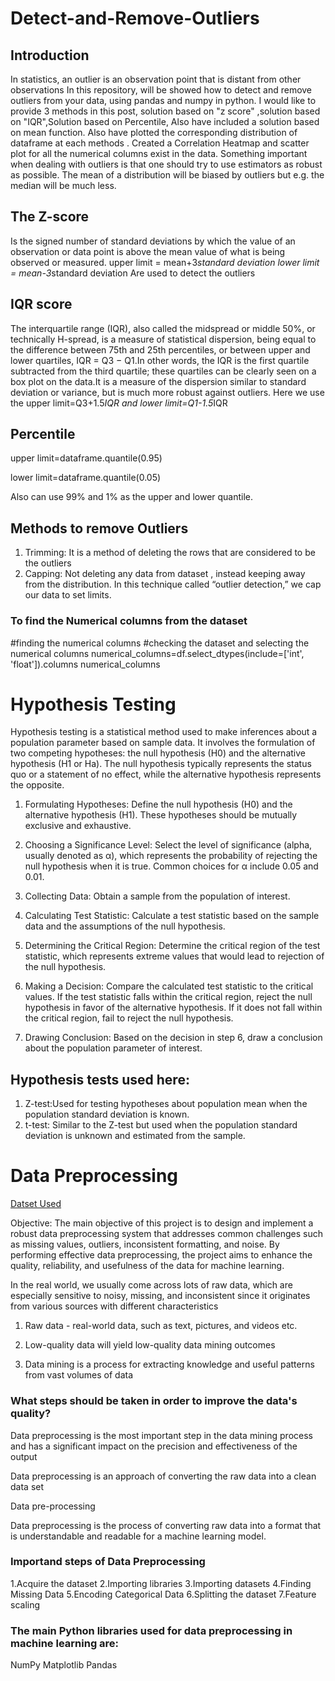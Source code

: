 # Detect-and-Remove-Outliers

## Introduction
In statistics, an outlier is an observation point that is distant from other observations
In this repository, will be showed how to detect and remove outliers from your data, using pandas and numpy in python. I would like to provide 3 methods in this post, solution based on "z score" ,solution based on "IQR",Solution based on Percentile, Also have included a solution based on mean function.
Also have plotted the corresponding distribution of dataframe at each methods .
Created a Correlation Heatmap and scatter plot for all the numerical columns exist in the data.
Something important when dealing with outliers is that one should try to use estimators as robust as possible. The mean of a distribution will be biased by outliers but e.g. the median will be much less.

## The Z-score 
Is the signed number of standard deviations by which the value of an observation or data point is above the mean value of what is being observed or measured.
upper limit = mean+3*standard deviation
lower limit = mean-3*standard deviation
Are used to detect the outliers

## IQR score 
The interquartile range (IQR), also called the midspread or middle 50%, or technically H-spread, is a measure of statistical dispersion, being equal to the difference between 75th and 25th percentiles, or between upper and lower quartiles, IQR = Q3 − Q1.In other words, the IQR is the first quartile subtracted from the third quartile; these quartiles can be clearly seen on a box plot on the data.It is a measure of the dispersion similar to standard deviation or variance, but is much more robust against outliers.
Here we use the upper limit=Q3+1.5*IQR and 
                lower limit=Q1-1.5*IQR

## Percentile
upper limit=dataframe.quantile(0.95)

lower limit=dataframe.quantile(0.05)

Also can use 99% and 1% as the upper and lower quantile.
## Methods to remove Outliers
1. Trimming: It is a method of deleting the rows that are considered to be the outliers
2. Capping: Not deleting any data from dataset , instead keeping away from the distribution.
            In this technique called “outlier detection,” we cap our data to set limits.


### To find the Numerical columns from the dataset
#finding the numerical columns
#checking the dataset and selecting the numerical columns
numerical_columns=df.select_dtypes(include=['int', 'float']).columns
numerical_columns


# Hypothesis Testing

Hypothesis testing is a statistical method used to make inferences about a population parameter based on sample data. It involves the formulation of two competing hypotheses: the null hypothesis (H0) and the alternative hypothesis (H1 or Ha). The null hypothesis typically represents the status quo or a statement of no effect, while the alternative hypothesis represents the opposite.

1. Formulating Hypotheses: Define the null hypothesis (H0) and the alternative hypothesis (H1). These hypotheses should be mutually exclusive and exhaustive.

2. Choosing a Significance Level: Select the level of significance (alpha, usually denoted as α), which represents the probability of rejecting the null hypothesis when it is true. Common choices for α include 
   0.05 and 0.01.

3. Collecting Data: Obtain a sample from the population of interest.

4. Calculating Test Statistic: Calculate a test statistic based on the sample data and the assumptions of the null hypothesis.

5. Determining the Critical Region: Determine the critical region of the test statistic, which represents extreme values that would lead to rejection of the null hypothesis.

6. Making a Decision: Compare the calculated test statistic to the critical values. If the test statistic falls within the critical region, reject the null hypothesis in favor of the alternative hypothesis. If it does not fall within the critical region, fail to reject the null hypothesis.

7. Drawing Conclusion: Based on the decision in step 6, draw a conclusion about the population parameter of interest.

   
 ## Hypothesis tests used here:
   1. Z-test:Used for testing hypotheses about population mean when the population standard deviation is known.
   2. t-test: Similar to the Z-test but used when the population standard deviation is unknown and estimated from the sample.


# Data Preprocessing

[Datset Used](https://drive.google.com/file/d/1F3lRf32JM8ejnXq-Cbf9y7fa57zSHGz_/view?usp=sharing)

Objective:
 The main objective of this project is to design and implement a robust data preprocessing system that addresses common challenges such as missing values, outliers, inconsistent formatting, and noise. By performing effective data preprocessing, the project aims to enhance the quality, reliability, and usefulness of the data for machine learning.
 
In the real world, we usually come across lots of raw data, which are especially sensitive to noisy, missing, and inconsistent  since it originates from various sources with different characteristics

1. Raw data - real-world data, such as text, pictures, and videos etc.

2. Low-quality data will yield low-quality data mining outcomes

3. Data mining is a process for extracting knowledge and useful patterns from vast volumes of data

### What steps should be taken in order to improve the data's quality?

Data preprocessing is the most important step in the data mining process and has a significant impact on the precision and effectiveness of the output

Data preprocessing is an approach of converting the raw data into a clean data set

Data pre-processing

Data preprocessing is the process of converting raw data into a format that is understandable and readable for a machine learning model.

### Importand steps of Data Preprocessing
1.Acquire the dataset
2.Importing libraries
3.Importing datasets
4.Finding Missing Data
5.Encoding Categorical Data
6.Splitting the dataset
7.Feature scaling


### The main Python libraries used for data preprocessing in machine learning are:

 NumPy
 Matplotlib
 Pandas
